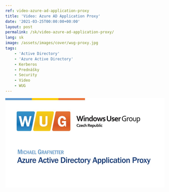 ```yaml
---
ref: video-azure-ad-application-proxy
title: 'Video: Azure AD Application Proxy'
date: '2021-03-25T00:00:00+00:00'
layout: post
permalink: /sk/video-azure-ad-application-proxy/
lang: sk
image: /assets/images/cover/wug-proxy.jpg
tags:
    - 'Active Directory'
    - 'Azure Active Directory'
    - Kerberos
    - Prednášky
    - Security
    - Video
    - WUG
---
```


[![Azure AD Application Proxy](/assets/images/cover/wug-proxy.jpg)](https://wug.cz/zaznamy/709-Azure-Active-Directory-Application-Proxy)
